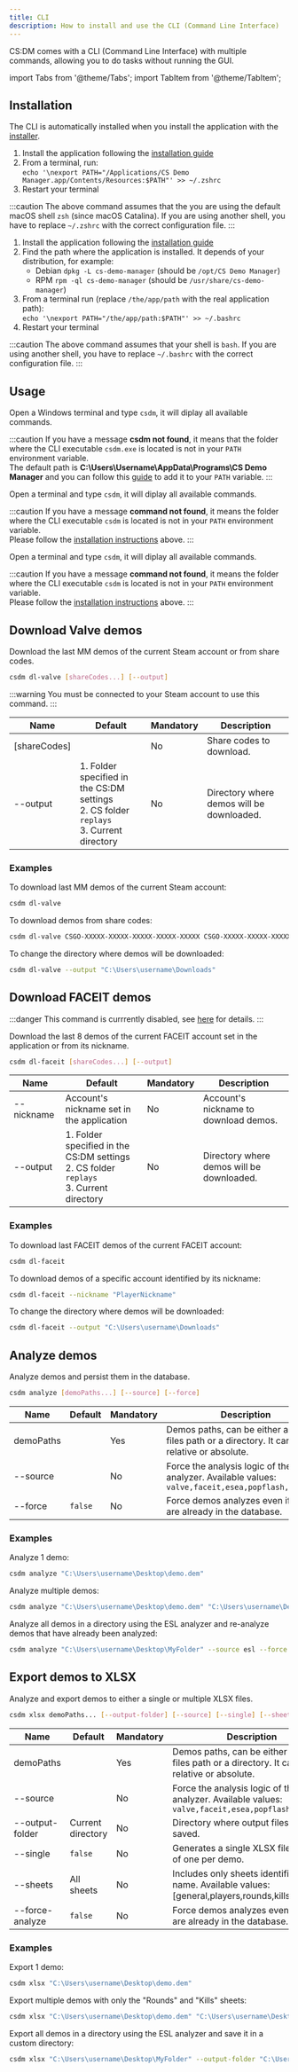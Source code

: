 ```yaml
---
title: CLI
description: How to install and use the CLI (Command Line Interface)
---
```


CS:DM comes with a CLI (Command Line Interface) with multiple commands, allowing you to do tasks without running the GUI.

import Tabs from '@theme/Tabs';
import TabItem from '@theme/TabItem';

## Installation

<Tabs groupId="os" queryString>

<TabItem value="windows" label="Windows">

The CLI is automatically installed when you install the application with the [installer](/docs/installation#step-3-the-application).

</TabItem>
<TabItem value="macos" label="macOS">

1. Install the application following the [installation guide](/docs/installation?os=macos)
2. From a terminal, run:  
   `echo '\nexport PATH="/Applications/CS Demo Manager.app/Contents/Resources:$PATH"' >> ~/.zshrc`
3. Restart your terminal

:::caution
The above command assumes that the you are using the default macOS shell `zsh` (since macOS Catalina).
If you are using another shell, you have to replace `~/.zshrc` with the correct configuration file.
:::

</TabItem>
<TabItem value="linux" label="Linux">

1. Install the application following the [installation guide](/docs/installation?os=linux)
2. Find the path where the application is installed. It depends of your distribution, for example:
   - Debian `dpkg -L cs-demo-manager` (should be `/opt/CS Demo Manager`)
   - RPM `rpm -ql cs-demo-manager` (should be `/usr/share/cs-demo-manager`)
3. From a terminal run (replace `/the/app/path` with the real application path):  
   `echo '\nexport PATH="/the/app/path:$PATH"' >> ~/.bashrc`
4. Restart your terminal

:::caution
The above command assumes that your shell is `bash`.
If you are using another shell, you have to replace `~/.bashrc` with the correct configuration file.
:::

</TabItem>

</Tabs>

## Usage

<Tabs groupId="os" queryString>

<TabItem value="windows" label="Windows">

Open a Windows terminal and type `csdm`, it will diplay all available commands.

:::caution
If you have a message **csdm not found**, it means that the folder where the CLI executable `csdm.exe` is located is not in your `PATH` environment variable.  
The default path is **C:\Users\Username\AppData\Programs\CS Demo Manager** and you can follow this [guide](https://www.howtogeek.com/118594/how-to-edit-your-system-path-for-easy-command-line-access/#how-to-add-a-folder-to-your-path) to add it to your `PATH` variable.
:::

</TabItem>

<TabItem value="macos" label="macOS">

Open a terminal and type `csdm`, it will diplay all available commands.

:::caution
If you have a message **command not found**, it means the folder where the CLI executable `csdm` is located is not in your `PATH` environment variable.  
Please follow the [installation instructions](/docs/cli?os=macos#installation) above.
:::

</TabItem>

<TabItem value="linux" label="Linux">

Open a terminal and type `csdm`, it will diplay all available commands.

:::caution
If you have a message **command not found**, it means the folder where the CLI executable `csdm` is located is not in your `PATH` environment variable.  
Please follow the [installation instructions](/docs/cli?os=linux#installation) above.
:::

</TabItem>

</Tabs>

## Download Valve demos

Download the last MM demos of the current Steam account or from share codes.

```bash
csdm dl-valve [shareCodes...] [--output]
```

:::warning
You must be connected to your Steam account to use this command.
:::

| Name         | Default                                                                                       | Mandatory | Description                               |
| ------------ | --------------------------------------------------------------------------------------------- | --------- | ----------------------------------------- |
| [shareCodes] |                                                                                               | No        | Share codes to download.                  |
| --output     | 1. Folder specified in the CS:DM settings<br/>2. CS folder `replays`<br/>3. Current directory | No        | Directory where demos will be downloaded. |

### Examples

To download last MM demos of the current Steam account:

```bash
csdm dl-valve
```

To download demos from share codes:

```bash
csdm dl-valve CSGO-XXXXX-XXXXX-XXXXX-XXXXX-XXXXX CSGO-XXXXX-XXXXX-XXXXX-XXXXX-XXXXX
```

To change the directory where demos will be downloaded:

```bash
csdm dl-valve --output "C:\Users\username\Downloads"
```

## Download FACEIT demos

:::danger
This command is currrently disabled, see [here](/docs/faq/download#why-faceit-downloads-are-disabled) for details.
:::

Download the last 8 demos of the current FACEIT account set in the application or from its nickname.

```bash
csdm dl-faceit [shareCodes...] [--output]
```

| Name       | Default                                                                                       | Mandatory | Description                               |
| ---------- | --------------------------------------------------------------------------------------------- | --------- | ----------------------------------------- |
| --nickname | Account's nickname set in the application                                                     | No        | Account's nickname to download demos.     |
| --output   | 1. Folder specified in the CS:DM settings<br/>2. CS folder `replays`<br/>3. Current directory | No        | Directory where demos will be downloaded. |

### Examples

To download last FACEIT demos of the current FACEIT account:

```bash
csdm dl-faceit
```

To download demos of a specific account identified by its nickname:

```bash
csdm dl-faceit --nickname "PlayerNickname"
```

To change the directory where demos will be downloaded:

```bash
csdm dl-faceit --output "C:\Users\username\Downloads"
```

## Analyze demos

Analyze demos and persist them in the database.

```bash
csdm analyze [demoPaths...] [--source] [--force]
```

| Name      | Default | Mandatory | Description                                                                                            |
| --------- | ------- | --------- | ------------------------------------------------------------------------------------------------------ |
| demoPaths |         | Yes       | Demos paths, can be either a `.dem` files path or a directory. It can be relative or absolute.         |
| --source  |         | No        | Force the analysis logic of the demo analyzer. Available values: `valve,faceit,esea,popflash,ebot,esl` |
| --force   | `false` | No        | Force demos analyzes even if they are already in the database.                                         |

### Examples

Analyze 1 demo:

```bash
csdm analyze "C:\Users\username\Desktop\demo.dem"
```

Analyze multiple demos:

```bash
csdm analyze "C:\Users\username\Desktop\demo.dem" "C:\Users\username\Desktop\demo2.dem"
```

Analyze all demos in a directory using the ESL analyzer and re-analyze demos that have already been analyzed:

```bash
csdm analyze "C:\Users\username\Desktop\MyFolder" --source esl --force
```

## Export demos to XLSX

Analyze and export demos to either a single or multiple XLSX files.

```bash
csdm xlsx demoPaths... [--output-folder] [--source] [--single] [--sheets] [--force-analyze]
```

| Name            | Default           | Mandatory | Description                                                                                            |
| --------------- | ----------------- | --------- | ------------------------------------------------------------------------------------------------------ |
| demoPaths       |                   | Yes       | Demos paths, can be either a `.dem` files path or a directory. It can be relative or absolute.         |
| --source        |                   | No        | Force the analysis logic of the demo analyzer. Available values: `valve,faceit,esea,popflash,ebot,esl` |
| --output-folder | Current directory | No        | Directory where output files will be saved.                                                            |
| --single        | `false`           | No        | Generates a single XLSX file instead of one per demo.                                                  |
| --sheets        | All sheets        | No        | Includes only sheets identified by its name. Available values: [general,players,rounds,kills].         |
| --force-analyze | `false`           | No        | Force demos analyzes even if they are already in the database.                                         |

### Examples

Export 1 demo:

```bash
csdm xlsx "C:\Users\username\Desktop\demo.dem"
```

Export multiple demos with only the "Rounds" and "Kills" sheets:

```bash
csdm xlsx "C:\Users\username\Desktop\demo.dem" "C:\Users\username\Desktop\demo2.dem" --sheets rounds,kills
```

Export all demos in a directory using the ESL analyzer and save it in a custom directory:

```bash
csdm xlsx "C:\Users\username\Desktop\MyFolder" --output-folder "C:\Users\username\Documents" --source esl
```
